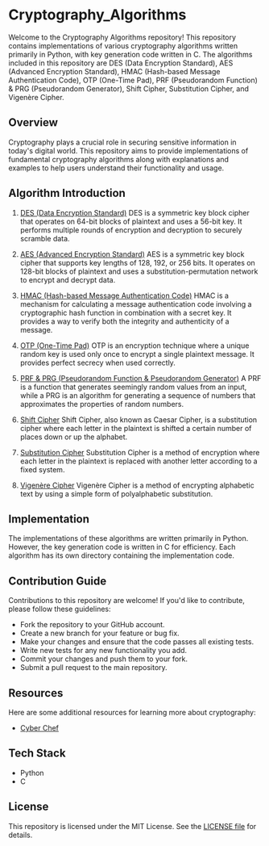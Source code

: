 # Cryptography_Algorithms

Welcome to the Cryptography Algorithms repository! This repository contains implementations of various cryptography algorithms written primarily in Python, with key generation code written in C. The algorithms included in this repository are DES (Data Encryption Standard), AES (Advanced Encryption Standard), HMAC (Hash-based Message Authentication Code), OTP (One-Time Pad), PRF (Pseudorandom Function) & PRG (Pseudorandom Generator), Shift Cipher, Substitution Cipher, and Vigenère Cipher.

## Overview
Cryptography plays a crucial role in securing sensitive information in today's digital world. This repository aims to provide implementations of fundamental cryptography algorithms along with explanations and examples to help users understand their functionality and usage.

## Algorithm Introduction
1. [DES (Data Encryption Standard)](https://github.com/31Sanskrati/Cryptography_Algorithms/tree/main/DES%20%26%20AES)
DES is a symmetric key block cipher that operates on 64-bit blocks of plaintext and uses a 56-bit key. It performs multiple rounds of encryption and decryption to securely scramble data.

2. [AES (Advanced Encryption Standard)](https://github.com/31Sanskrati/Cryptography_Algorithms/tree/main/DES%20%26%20AES)
AES is a symmetric key block cipher that supports key lengths of 128, 192, or 256 bits. It operates on 128-bit blocks of plaintext and uses a substitution-permutation network to encrypt and decrypt data.

3. [HMAC (Hash-based Message Authentication Code)](https://github.com/31Sanskrati/Cryptography_Algorithms/tree/main/HMAC)
HMAC is a mechanism for calculating a message authentication code involving a cryptographic hash function in combination with a secret key. It provides a way to verify both the integrity and authenticity of a message.

4. [OTP (One-Time Pad)](https://github.com/31Sanskrati/Cryptography_Algorithms/tree/main/OTP)
OTP is an encryption technique where a unique random key is used only once to encrypt a single plaintext message. It provides perfect secrecy when used correctly.

5. [PRF & PRG (Pseudorandom Function & Pseudorandom Generator)](https://github.com/31Sanskrati/Cryptography_Algorithms/tree/main/PRF%20%26%20PRG)
A PRF is a function that generates seemingly random values from an input, while a PRG is an algorithm for generating a sequence of numbers that approximates the properties of random numbers.

6. [Shift Cipher](https://github.com/31Sanskrati/Cryptography_Algorithms/tree/main/SHIFT_CIPHER)
Shift Cipher, also known as Caesar Cipher, is a substitution cipher where each letter in the plaintext is shifted a certain number of places down or up the alphabet.

7. [Substitution Cipher](https://github.com/31Sanskrati/Cryptography_Algorithms/tree/main/SUBSTITUTION_CIPHER)
Substitution Cipher is a method of encryption where each letter in the plaintext is replaced with another letter according to a fixed system.

8. [Vigenère Cipher](https://github.com/31Sanskrati/Cryptography_Algorithms/tree/main/VIGINERE_CIPHER)
Vigenère Cipher is a method of encrypting alphabetic text by using a simple form of polyalphabetic substitution.

## Implementation
The implementations of these algorithms are written primarily in Python. However, the key generation code is written in C for efficiency. Each algorithm has its own directory containing the implementation code.

## Contribution Guide
Contributions to this repository are welcome! If you'd like to contribute, please follow these guidelines:

- Fork the repository to your GitHub account.
- Create a new branch for your feature or bug fix.
- Make your changes and ensure that the code passes all existing tests.
- Write new tests for any new functionality you add.
- Commit your changes and push them to your fork.
- Submit a pull request to the main repository.

## Resources
Here are some additional resources for learning more about cryptography:

- [Cyber Chef](https://gchq.github.io/CyberChef/)

## Tech Stack
- Python
- C

## License
This repository is licensed under the MIT License. See the [LICENSE file](https://github.com/31Sanskrati/Cryptography_Algorithms/blob/main/LICENSE) for details.
